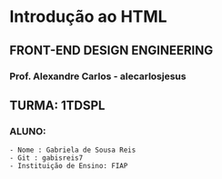 # Introdução ao HTML

## FRONT-END DESIGN ENGINEERING 

### Prof. Alexandre Carlos - alecarlosjesus

## TURMA: 1TDSPL

### ALUNO: 
```
- Nome : Gabriela de Sousa Reis
- Git : gabisreis7
- Instituição de Ensino: FIAP
```
